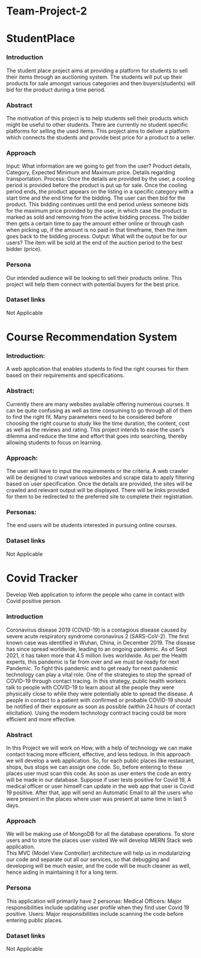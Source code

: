 # Team-Project-2

# StudentPlace

### Introduction
The student place project aims at providing a platform for students to sell their items through an auctioning system. The students will put up their products for sale amongst various categories and then buyers(students) will bid for the product during a time period.

### Abstract
The motivation of this project is to help students sell their products which might be useful to other students. There are currently no student specific platforms for selling the used items. This project aims to deliver a platform which connects the students and provide best price for a product to a seller.

### Approach
Input: What information are we going to get from the user?
Product details, Category, Expected Minimum and Maximum price. Details regarding transportation.
Process:
Once the details are provided by the user, a cooling period is provided before the product is put up for sale. Once the cooling period ends, the product appears on the listing in a specific category with a start time and the end time for the bidding. The user can then bid for the product. This bidding continues until the end period unless someone bids for the maximum price provided by the user, in which case the product is marked as sold and removing from the active bidding process. The bidder then gets a certain time to pay the amount either online or through cash when picking up, if the amount is no paid in that timeframe, then the item goes back to the bidding process.
Output: What will the output be for our users?
The item will be sold at the end of the auction period to the best bidder (price). 

###  Persona
Our intended audience will be looking to sell their products online. This project will help them connect with potential buyers for the best price.

###  Dataset links 
Not Applicable

# Course Recommendation System
###  Introduction: 
A web application that enables students to find the right courses for them based on their requirements and specifications.

###  Abstract: 
Currently there are many websites available offering numerous courses. It can be quite confusing as well as time consuming to go through all of them to find the right fit. Many parameters need to be considered before choosing the right course to study like the time duration, the content, cost as well as the reviews and rating. This project intends to ease the user’s dilemma and reduce the time and effort that goes into searching, thereby allowing students to focus on learning.

###  Approach:
The user will have to input the requirements or the criteria.
A web crawler will be designed to crawl various websites and scrape data to apply filtering based on user specification.
Once the details are provided, the sites will be crawled and relevant output will be displayed. There will be links provided for them to be redirected to the preferred site to complete their registration.

### Personas: 
The end users will be students interested in pursuing online courses.

### Dataset links 
Not Applicable

# Covid Tracker 
Develop Web application to inform the people who came in contact with Covid positive person.

###  Introduction
Coronavirus disease 2019 (COVID-19) is a contagious disease caused by severe acute respiratory syndrome coronavirus 2 (SARS-CoV-2). The first known case was identified in Wuhan, China, in December 2019. The disease has since spread worldwide, leading to an ongoing pandemic. As of Sept 2021, it has taken more that 4.5 million lives worldwide. 
As per the Health experts, this pandemic is far from over and we must be ready for next Pandemic. To fight this pandemic and to get ready for next pandemic technology can play a vital role. 
One of the strategies to stop the spread of COVID-19 through contact tracing. In this strategy, public health workers talk to people with COVID-19 to learn about all the people they were physically close to while they were potentially able to spread the disease. A people in contact to a patient with confirmed or probable COVID-19 should be notified of their exposure as soon as possible (within 24 hours of contact elicitation). Using the modern technology contract tracing could be more efficient and more effective. 
 
###  Abstract
In this Project we will work on How, with a help of technology we can make contact tracing more efficient, effective, and less tedious. 
In this approach we will develop a web application. So, for each public places like restaurant, shops, bus stops we can assign one code. So, before entering to these places user must scan this code. As soon as user enters the code an entry will be made in our database. Suppose if user tests positive for Covid 19, A medical officer or user himself can update in the web app that user is Covid 19 positive. After that, app will send an Automatic Email to all the users who were present in the places where user was present at same time in last 5 days. 
 
###  Approach 
We will be making use of MongoDB for all the database operations. To store users and to store the places user visited 
We will develop MERN Stack web application.  
This MVC (Model View Controller) architecture will help us in modularizing our code and separate out all our services, so that debugging and developing will be much easier, and the code will be much cleaner as well, hence aiding in maintaining it for a long term. 
 
### Persona 
This application will primarily have 2 personas: 
Medical Officers: Major responsibilities include updating user profile when they find user Covid 19 positive. 
Users: Major responsibilities include scanning the code before entering public places. 

### Dataset links 
Not Applicable

